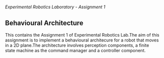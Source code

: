 ###### Experimental Robotics Laboratory - Assignment 1
## Behavioural Architecture
This contains the Assignment 1 of Experimental Robotics Lab.The aim of this assignment is to implement a behavioural architecure for a robot that moves in a 2D plane.The architecture involves perception components, a finite state machine as the command manager and a controller component.
